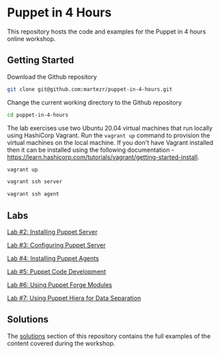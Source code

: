 # Puppet in 4 Hours

This repository hosts the code and examples for the Puppet in 4 hours online workshop.

## Getting Started

Download the Github repository

```bash
git clone git@github.com:martezr/puppet-in-4-hours.git
```

Change the current working directory to the Github repository

```bash
cd puppet-in-4-hours
```

The lab exercises use two Ubuntu 20.04 virtual machines that run locally using HashiCorp Vagrant. Run the `vagrant up` command to provision the virtual machines on the local machine. If you don't have Vagrant installed then it can be installed using the following documentation - https://learn.hashicorp.com/tutorials/vagrant/getting-started-install.

```bash
vagrant up
```

```bash
vagrant ssh server
```

```bash
vagrant ssh agent
```

## Labs

[Lab #2: Installing Puppet Server](./labs/02-installing-puppet-server.md)

[Lab #3: Configuring Puppet Server](./labs/03-configuring-puppet-server.md)

[Lab #4: Installing Puppet Agents](./labs/04-installing-puppet-agents.md)

[Lab #5: Puppet Code Development](./labs/05-puppet-code-development.md)

[Lab #6: Using Puppet Forge Modules](./labs/06-using-puppet-forge-modules.md)

[Lab #7: Using Puppet Hiera for Data Separation](./labs/07-using-puppet-hiera.md)

## Solutions

The [solutions](./solutions) section of this repository contains the full examples of the content covered during the workshop.
